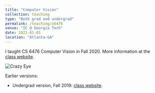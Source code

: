 ```yaml
---
title: "Computer Vision"
collection: teaching
type: "Both grad and undergrad"
permalink: /teaching/x6476
venue: "IC @ Georgia Tech"
date: 2021-01-01
location: "Atlanta-GA"
---
```


I taught CS 6476 Computer Vision in Fall 2020. More information at the [class website](https://dellaert.github.io/20F-6476/).

![Crazy Eye](https://dellaert.github.io/20F-6476/images/cover-image.jpg)

Earlier versions:

- Undergrad version, Fall 2019: [class website](https://dellaert.github.io/19F-4476/).